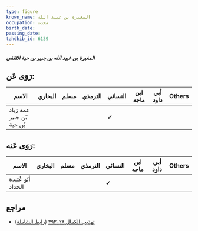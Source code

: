 ```yaml
---
type: figure
known_name: المغيرة بن عبيد الله
occupation: محدث
birth_date:
passing_date:
tahdhib_id: 6139
---
```

##### المغيرة بن عبيد الله بن جبير بن حية الثقفي

## رَوَى عَن:
| الاسم                     | البخاري | مسلم | الترمذي | النسائي | ابن ماجه | أبي داود | Others |
| ------------------------- | ------- | ---- | ------- | ------- | -------- | -------- | ------ |
| عمه زياد بْن جبير بْن حية |         |      |         | ✔       |          |          |        |
## رَوَى عَنه:
| الاسم                | البخاري | مسلم | الترمذي | النسائي | ابن ماجه | أبي داود | Others |
| -------------------- | ------- | ---- | ------- | ------- | -------- | -------- | ------ |
| أَبُو عُبَيدة الحداد |         |      |         | ✔       |          |          |        |
## مراجع
- [تهذيب الكمال ٢٨-٣٩٢](obsidian://open?vault=Tahdhib-al-Kamal&file=Figures/٦١٣٩-المغيرة%20بن%20عبيد%20الله%20بن%20جبير%20بن%20حية%20الثقفي) ([رابط الشاملة](https://shamela.ws/book/3722/15367))